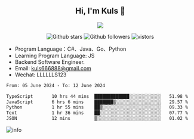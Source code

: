 <h2 align="center"> Hi, I'm Kuls 👋 </h2>
<p align="center">
    <p align="center">
        <img src=" https://avatars.githubusercontent.com/u/42165104?s=460&u=5c7fbf0bce7d4b38a15a44676e6f64b529e47598&v=4"/>
    </p>
    <p align="center">
      <img src="https://img.shields.io/github/stars/hellokuls?style=social" alt="Github stars" />
      <img src="https://img.shields.io/github/followers/hellokuls?style=social" alt="Github followers" />
      <img src="https://visitor-badge.glitch.me/badge?page_id=hellokuls.readme" alt="vistors" />
    </p>
</p>

- Program Language：C#、Java、Go、Python
- Learning Program Language: JS
- Backend Software Engineer.
- Email: kuls666888@gmail.com
- Wechat: LLLLLLS123

<!--START_SECTION:waka-->

```txt
From: 05 June 2024 - To: 12 June 2024

TypeScript       10 hrs 44 mins  █████████████░░░░░░░░░░░░   51.98 %
JavaScript       6 hrs 6 mins    ███████▒░░░░░░░░░░░░░░░░░   29.57 %
Python           1 hr 55 mins    ██▒░░░░░░░░░░░░░░░░░░░░░░   09.33 %
Text             1 hr 36 mins    ██░░░░░░░░░░░░░░░░░░░░░░░   07.77 %
JSON             12 mins         ▒░░░░░░░░░░░░░░░░░░░░░░░░   01.02 %
```

<!--END_SECTION:waka-->

![info](https://github-readme-stats.vercel.app/api?username=hellokuls&show_icons=true&count_private=true&hide=prs&theme=default_repocard)


